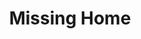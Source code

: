 ---
title: "Missing Home"
string_date: "Aug. 27, 2015"
clip_url: //projects.thelensnola.org/demolitions/
image_url: /images/thumbnails/2015-08-27-missing-home.png
image_alt: Missing Home
deferred_image: true
description: Combined text, photos and interactive design to present the stories of planned and unexpected demolitions in New Orleans following Hurricane Katrina. The project drew on FEMA databases, archived photos and on-the-ground reporting.
repo: //github.com/TheLens/demolitions
tools: JavaScript, Jinja, Leaflet, Make, Mapbox Studio, Python, S3
---